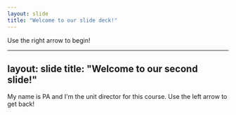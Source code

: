 ```yaml
---
layout: slide
title: "Welcome to our slide deck!"
---
```


Use the right arrow to begin!

---
layout: slide
title: "Welcome to our second slide!"
---

My name is PA and I'm the unit director for this course. 
Use the left arrow to get back!

